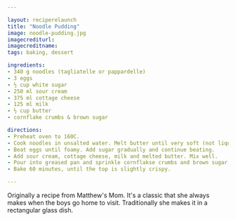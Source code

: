 ```yaml
---

layout: reciperelaunch
title: "Noodle Pudding"
image: noodle-pudding.jpg
imagecrediturl:
imagecreditname:
tags: baking, dessert

ingredients:
- 340 g noodles (tagliatelle or pappardelle)
- 3 eggs
- ½ cup white sugar
- 250 ml sour cream
- 375 ml cottage cheese
- 125 ml milk
- ½ cup butter
- cornflake crumbs & brown sugar

directions:
- Preheat oven to 160C.
- Cook noodles in unsalted water. Melt butter until very soft (not liquid).
- Beat eggs until foamy. Add sugar gradually and continue beating.
- Add sour cream, cottage cheese, milk and melted butter. Mix well.
- Pour into greased pan and sprinkle cornflakse crumbs and brown sugar mixed over the top.
- Bake 60 minutes, until the top is slightly crispy.

---
```


Originally a recipe from Matthew's Mom. It's a classic that she always makes when the boys go home to visit. Traditionally she makes it in a rectangular glass dish.